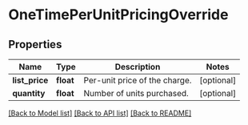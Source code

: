 # OneTimePerUnitPricingOverride

## Properties
Name | Type | Description | Notes
------------ | ------------- | ------------- | -------------
**list_price** | **float** | Per-unit price of the charge.  | [optional] 
**quantity** | **float** | Number of units purchased.  | [optional] 

[[Back to Model list]](../README.md#documentation-for-models) [[Back to API list]](../README.md#documentation-for-api-endpoints) [[Back to README]](../README.md)



